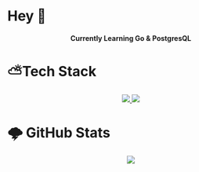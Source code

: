 # Hey 👋

<h4 align="center"> Currently Learning Go & PostgresQL </h4>

# ⛅Tech Stack

<p align="center">
  <a href="https://skillicons.dev">
    <img display="block" src="https://skillicons.dev/icons?i=ts,git,css,html,md,golang"/>     
    <img display="block" src="https://skillicons.dev/icons?i=vscode,azure,aws,docker,figma,firebase,jest"/>
  </a>
</p>

# 🌩 GitHub Stats

<p align="center">
  <a href="langstats">
    <img src="https://github-readme-stats.vercel.app/api/top-langs/?username=DanDitomaso&theme=onedark&hide_border=true&include_all_commits=false&count_private=false&layout=compact"/>     
  </a>
</p>

<!--
**danditomaso/danditomaso** is a ✨ _special_ ✨ repository because its `README.md` (this file) appears on your GitHub profile.

Here are some ideas to get you started:

- 🔭 I’m currently working on ...
- 🌱 I’m currently learning ...
- 👯 I’m looking to collaborate on ...
- 🤔 I’m looking for help with ...
- 💬 Ask me about ...
- 📫 How to reach me: ...
- 😄 Pronouns: ...
- ⚡ Fun fact: ...
-->
